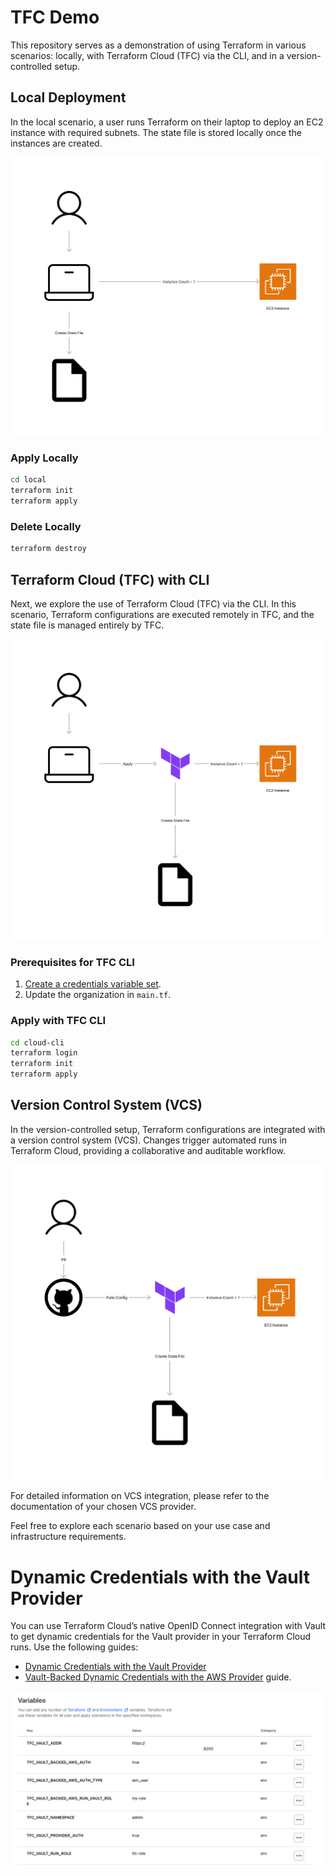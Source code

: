 # TFC Demo

This repository serves as a demonstration of using Terraform in various scenarios: locally, with Terraform Cloud (TFC) via the CLI, and in a version-controlled setup.

## Local Deployment

In the local scenario, a user runs Terraform on their laptop to deploy an EC2 instance with required subnets. The state file is stored locally once the instances are created.

![Local Deployment](./docs/TF_Local.png)

### Apply Locally

```bash
cd local
terraform init
terraform apply
```

### Delete Locally

```bash
terraform destroy
```

## Terraform Cloud (TFC) with CLI

Next, we explore the use of Terraform Cloud (TFC) via the CLI. In this scenario, Terraform configurations are executed remotely in TFC, and the state file is managed entirely by TFC.

![TFC CLI](./docs/TF_CLI.png)

### Prerequisites for TFC CLI

1. [Create a credentials variable set](https://developer.hashicorp.com/terraform/tutorials/cloud-get-started/cloud-create-variable-set).
2. Update the organization in `main.tf`.

### Apply with TFC CLI

```bash
cd cloud-cli
terraform login
terraform init
terraform apply
```

## Version Control System (VCS)

In the version-controlled setup, Terraform configurations are integrated with a version control system (VCS). Changes trigger automated runs in Terraform Cloud, providing a collaborative and auditable workflow. 

![VCS Integration](./docs/TF_VCS.png)

For detailed information on VCS integration, please refer to the documentation of your chosen VCS provider.

Feel free to explore each scenario based on your use case and infrastructure requirements.

# Dynamic Credentials with the Vault Provider

You can use Terraform Cloud’s native OpenID Connect integration with Vault to get dynamic credentials for the Vault provider in your Terraform Cloud runs. Use the following guides:
* [Dynamic Credentials with the Vault Provider](https://developer.hashicorp.com/terraform/cloud-docs/workspaces/dynamic-provider-credentials/vault-configuration)
* [Vault-Backed Dynamic Credentials with the AWS Provider](https://developer.hashicorp.com/terraform/cloud-docs/workspaces/dynamic-provider-credentials/vault-backed/aws-configuration) guide.

![vars](./docs/vars.png)